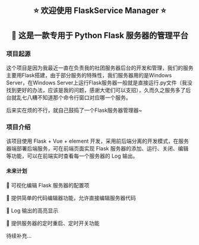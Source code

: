 <h2 align="center">⭐ 欢迎使用 FlaskService Manager ⭐<h2/>
<p align="center" style="font-weight">🌹 这是一款专用于 Python Flask 服务器的管理平台 <p/>


### 项目起源

这个项目是因为我最近一直在负责我的社团服务器后台的开发和管理，我们的服务主要用Flask搭建，由于部分服务的特殊性，我们服务器用的是Windows Server，在Windows Server上运行Flask服务器一般就是直接运行.py文件（我没找到更好的办法，应该是我的问题，感谢大佬们可以支招），久而久之服务多了后台就乱七八糟不知道那个命令行窗口对应哪一个服务。

后来实在烦的不行，就自己鼓捣了一个Flask服务器管理器~

### 项目介绍

该项目使用 Flask + Vue + element 开发，采用前后端分离的开发模式，在服务器端部署后端服务，可在前端页面实现 Flask 服务器的添加、运行、关闭、编辑等功能，可以在前端实时查看每一个服务器的 Log 输出。

#### 未来计划

🔳 可视化编辑 Flask 服务器的配置项

🔳 提供简单的代码编辑器功能，允许直接编辑服务器代码

🔳 Log 输出的高亮显示

🔳 提供服务器的定时重启、定时开关功能

待续补充...

